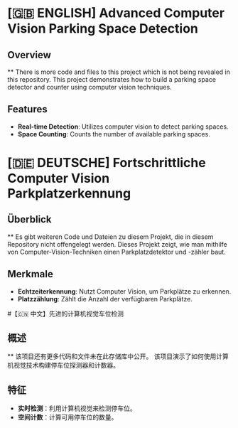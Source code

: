 # [🇬🇧 ENGLISH] Advanced Computer Vision Parking Space Detection

## Overview
** There is more code and files to this project which is not being revealed in this repository.
This project demonstrates how to build a parking space detector and counter using computer vision techniques.
## Features
- **Real-time Detection**: Utilizes computer vision to detect parking spaces.
- **Space Counting**: Counts the number of available parking spaces.

# [🇩🇪 DEUTSCHE] Fortschrittliche Computer Vision Parkplatzerkennung

## Überblick
** Es gibt weiteren Code und Dateien zu diesem Projekt, die in diesem Repository nicht offengelegt werden.
Dieses Projekt zeigt, wie man mithilfe von Computer-Vision-Techniken einen Parkplatzdetektor und -zähler baut.
## Merkmale
- **Echtzeiterkennung**: Nutzt Computer Vision, um Parkplätze zu erkennen.
- **Platzzählung**: Zählt die Anzahl der verfügbaren Parkplätze.

#【🇨🇳 中文】先进的计算机视觉车位检测

## 概述
** 该项目还有更多代码和文件未在此存储库中公开。
该项目演示了如何使用计算机视觉技术构建停车位探测器和计数器。
## 特征
- **实时检测**：利用计算机视觉来检测停车位。
- **空间计数**：计算可用停车位的数量。

